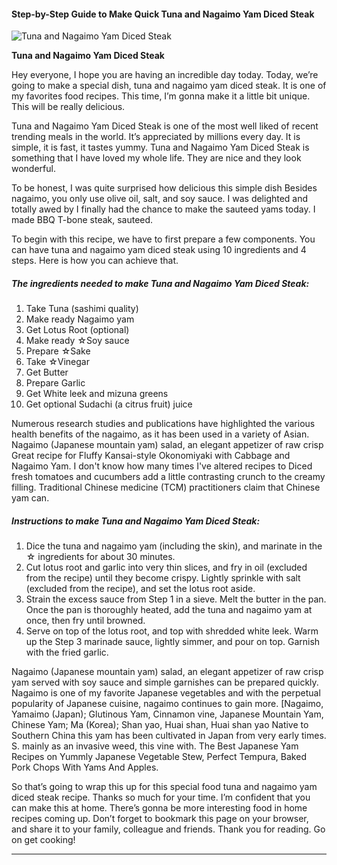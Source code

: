             

#### Step-by-Step Guide to Make Quick Tuna and Nagaimo Yam Diced Steak

![Tuna and Nagaimo Yam Diced Steak](https://img-global.cpcdn.com/recipes/5949590286106624/751x532cq70/tuna-and-nagaimo-yam-diced-steak-recipe-main-photo.jpg)

**Tuna and Nagaimo Yam Diced Steak**

Hey everyone, I hope you are having an incredible day today. Today, we’re going to make a special dish, tuna and nagaimo yam diced steak. It is one of my favorites food recipes. This time, I’m gonna make it a little bit unique. This will be really delicious.

Tuna and Nagaimo Yam Diced Steak is one of the most well liked of recent trending meals in the world. It’s appreciated by millions every day. It is simple, it is fast, it tastes yummy. Tuna and Nagaimo Yam Diced Steak is something that I have loved my whole life. They are nice and they look wonderful.

To be honest, I was quite surprised how delicious this simple dish Besides nagaimo, you only use olive oil, salt, and soy sauce. I was delighted and totally awed by I finally had the chance to make the sauteed yams today. I made BBQ T-bone steak, sauteed.

To begin with this recipe, we have to first prepare a few components. You can have tuna and nagaimo yam diced steak using 10 ingredients and 4 steps. Here is how you can achieve that.

##### The ingredients needed to make Tuna and Nagaimo Yam Diced Steak:

1.  Take Tuna (sashimi quality)
2.  Make ready Nagaimo yam
3.  Get Lotus Root (optional)
4.  Make ready ☆Soy sauce
5.  Prepare ☆Sake
6.  Take ☆Vinegar
7.  Get Butter
8.  Prepare Garlic
9.  Get White leek and mizuna greens
10.  Get optional Sudachi (a citrus fruit) juice

Numerous research studies and publications have highlighted the various health benefits of the nagaimo, as it has been used in a variety of Asian. Nagaimo (Japanese mountain yam) salad, an elegant appetizer of raw crisp Great recipe for Fluffy Kansai-style Okonomiyaki with Cabbage and Nagaimo Yam. I don't know how many times I've altered recipes to Diced fresh tomatoes and cucumbers add a little contrasting crunch to the creamy filling. Traditional Chinese medicine (TCM) practitioners claim that Chinese yam can.

##### Instructions to make Tuna and Nagaimo Yam Diced Steak:

1.  Dice the tuna and nagaimo yam (including the skin), and marinate in the ☆ ingredients for about 30 minutes.
2.  Cut lotus root and garlic into very thin slices, and fry in oil (excluded from the recipe) until they become crispy. Lightly sprinkle with salt (excluded from the recipe), and set the lotus root aside.
3.  Strain the excess sauce from Step 1 in a sieve. Melt the butter in the pan. Once the pan is thoroughly heated, add the tuna and nagaimo yam at once, then fry until browned.
4.  Serve on top of the lotus root, and top with shredded white leek. Warm up the Step 3 marinade sauce, lightly simmer, and pour on top. Garnish with the fried garlic.

Nagaimo (Japanese mountain yam) salad, an elegant appetizer of raw crisp yam served with soy sauce and simple garnishes can be prepared quickly. Nagaimo is one of my favorite Japanese vegetables and with the perpetual popularity of Japanese cuisine, nagaimo continues to gain more. \[Nagaimo, Yamaimo (Japan); Glutinous Yam, Cinnamon vine, Japanese Mountain Yam, Chinese Yam; Ma (Korea); Shan yao, Huai shan, Huai shan yao Native to Southern China this yam has been cultivated in Japan from very early times. S. mainly as an invasive weed, this vine with. The Best Japanese Yam Recipes on Yummly Japanese Vegetable Stew, Perfect Tempura, Baked Pork Chops With Yams And Apples.

So that’s going to wrap this up for this special food tuna and nagaimo yam diced steak recipe. Thanks so much for your time. I’m confident that you can make this at home. There’s gonna be more interesting food in home recipes coming up. Don’t forget to bookmark this page on your browser, and share it to your family, colleague and friends. Thank you for reading. Go on get cooking!

* * *